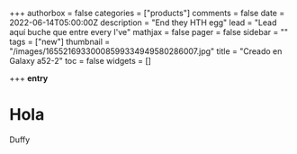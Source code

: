 +++
authorbox = false
categories = ["products"]
comments = false
date = 2022-06-14T05:00:00Z
description = "End they HTH egg"
lead = "Lead aquí buche que entre every I've"
mathjax = false
pager = false
sidebar = ""
tags = ["new"]
thumbnail = "/images/16552169330008599334949580286007.jpg"
title = "Creado en Galaxy a52-2"
toc = false
widgets = []

+++
**entry**

# Hola 

Duffy